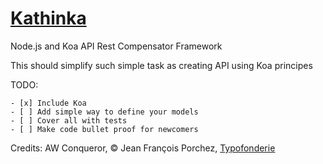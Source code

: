 [Kathinka](/Kathinka-Logo.png)
========

Node.js and Koa API Rest Compensator Framework

This should simplify such simple task as creating API using Koa principes

TODO:

    - [x] Include Koa
    - [ ] Add simple way to define your models
    - [ ] Cover all with tests
    - [ ] Make code bullet proof for newcomers




Credits:
AW Conqueror, © Jean François Porchez, [Typofonderie](http://typofonderie.com/fonts/aw-conqueror-family/)
